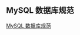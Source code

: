 MySQL 数据库规范
---
<a href = "https://blog.csdn.net/smartbetter/article/details/100160069">MySQL 数据库规范</a>